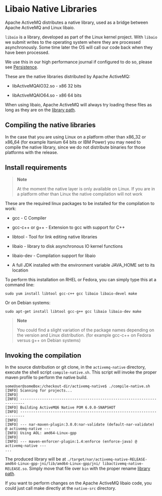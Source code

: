 # Libaio Native Libraries

Apache ActiveMQ distributes a native library, used as a bridge between Apache ActiveMQ
and Linux libaio.

`libaio` is a library, developed as part of the Linux kernel project.
With `libaio` we submit writes to the operating system where they are
processed asynchronously. Some time later the OS will call our code back
when they have been processed.

We use this in our high performance journal if configured to do so,
please see [Persistence](persistence.md).

These are the native libraries distributed by Apache ActiveMQ:

-   libActiveMQAIO32.so - x86 32 bits

-   libActiveMQAIO64.so - x86 64 bits

When using libaio, Apache ActiveMQ will always try loading these files as long
as they are on the [library path](#using-server.library.path).

## Compiling the native libraries

In the case that you are using Linux on a platform other than x86\_32 or
x86\_64 (for example Itanium 64 bits or IBM Power) you may need to
compile the native library, since we do not distribute binaries for
those platforms with the release.

## Install requirements

> **Note**
>
> At the moment the native layer is only available on Linux. If you are
> in a platform other than Linux the native compilation will not work

These are the required linux packages to be installed for the compilation to work:

-   gcc - C Compiler

-   gcc-c++ or g++ - Extension to gcc with support for C++

-   libtool - Tool for link editing native libraries

-   libaio - library to disk asynchronous IO kernel functions

-   libaio-dev - Compilation support for libaio

-   A full JDK installed with the environment variable JAVA\_HOME set to
    its location

To perform this installation on RHEL or Fedora, you can simply type this at a command line:

    sudo yum install libtool gcc-c++ gcc libaio libaio-devel make

Or on Debian systems:

    sudo apt-get install libtool gcc-g++ gcc libaio libaio-dev make

> **Note**
>
> You could find a slight variation of the package names depending on
> the version and Linux distribution. (for example gcc-c++ on Fedora
> versus g++ on Debian systems)

## Invoking the compilation

In the source distribution or git clone, in the `activemq-native` directory, execute the shell
script `compile-native.sh`. This script will invoke the proper maven profile to perform the native build.

    someUser@someBox:/checkout-dir/activemq-native$ ./compile-native.sh
    [INFO] Scanning for projects...
    [INFO]
    [INFO] ------------------------------------------------------------------------
    [INFO] Building ActiveMQ6 Native POM 6.0.0-SNAPSHOT
    [INFO] ------------------------------------------------------------------------
    [INFO]
    [INFO] --- nar-maven-plugin:3.0.0:nar-validate (default-nar-validate) @ activemq-native ---
    [INFO] Using AOL: amd64-Linux-gpp
    [INFO]
    [INFO] --- maven-enforcer-plugin:1.4:enforce (enforce-java) @ activemq-native ---
    ...

The produced library will be at
`./target/nar/activemq-native-RELEASE-amd64-Linux-gpp-jni/lib/amd64-Linux-gpp/jni/
libactivemq-native-RELEASE.so`. Simply move that file over
`bin` with the proper rename [library
path](#using-server.library.path).

If you want to perform changes on the Apache ActiveMQ libaio code, you could
just call make directly at the `native-src` directory.
